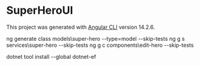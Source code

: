 # SuperHeroUI

This project was generated with [Angular CLI](https://github.com/angular/angular-cli) version 14.2.6.

ng generate class models\super-hero --type=model --skip-tests
ng g s services\super-hero --skip-tests
ng g c components\edit-hero --skip-tests

dotnet tool install --global dotnet-ef
